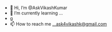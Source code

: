 - 👋 Hi, I’m @AskVikashKumar
- 🌱 I’m currently learning ...
- g
- 📫 How to reach me ...ask4vikashk@gmail.com
<!---
AskVikashKumar/AskVikashKumar is a ✨ special ✨ repository because its `README.md` (this file) appears on your GitHub profile.
You can click the Preview link to take a look at your changes.
--->
